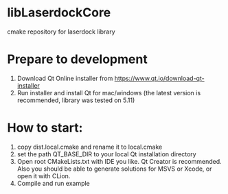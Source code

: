 # libLaserdockCore
cmake repository for laserdock library

# Prepare to development

1) Download Qt Online installer from https://www.qt.io/download-qt-installer
2) Run installer and install Qt for mac/windows (the latest version is recommended, library was tested on 5.11)

# How to start:

1) copy dist.local.cmake and rename it to local.cmake
2) set the path QT_BASE_DIR to your local Qt installation directory
3) Open root CMakeLists.txt with IDE you like. Qt Creator is recommended. Also you should be able to generate solutions for MSVS or Xcode, or open it with CLion.
4) Compile and run example
